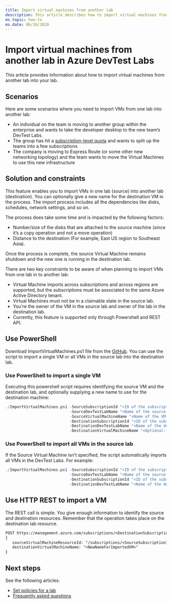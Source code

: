 ```yaml
---
title: Import virtual machines from another lab
description: This article describes how to import virtual machines from another lab into the current lab in Azure DevTest Labs.
ms.topic: how-to
ms.date: 06/26/2020
---
```


# Import virtual machines from another lab in Azure DevTest Labs
This article provides information about how to import virtual machines from another lab into your lab.

## Scenarios
Here are some scenarios where you need to import VMs from one lab into another lab:

- An individual on the team is moving to another group within the enterprise and wants to take the developer desktop to the new team’s DevTest Labs.
- The group has hit a [subscription-level quota](../azure-resource-manager/management/azure-subscription-service-limits.md) and wants to split up the teams into a few subscriptions
- The company is moving to Express Route (or some other new networking topology) and the team wants to move the Virtual Machines to use this new infrastructure

## Solution and constraints
This feature enables you to import VMs in one lab (source) into another lab (destination). You can optionally give a new name for the destination VM in the process. The import process includes all the dependencies like disks, schedules, network settings, and so on.

The process does take some time and is impacted by the following factors:

- Number/size of the disks that are attached to the source machine (since it’s a copy operation and not a move operation)
- Distance to the destination (For example, East US region to Southeast Asia).

Once the process is complete, the source Virtual Machine remains shutdown and the new one is running in the destination lab.

There are two key constraints to be aware of when planning to import VMs from one lab in to another lab:

- Virtual Machine imports across subscriptions and across regions are supported, but the subscriptions must be associated to the same Azure Active Directory tenant.
- Virtual Machines must not be in a claimable state in the source lab.
- You're the owner of the VM in the source lab and owner of the lab in the destination lab.
- Currently, this feature is supported only through Powershell and REST API.

## Use PowerShell
Download ImportVirtualMachines.ps1 file from the [GitHub](https://github.com/Azure/azure-devtestlab/tree/master/samples/DevTestLabs/Scripts/ImportVirtualMachines). You can use the script to import a single VM or all VMs in the source lab into the destination lab.

### Use PowerShell to import a single VM
Executing this powershell script requires identifying the source VM and the destination lab, and optionally supplying a new name to use for the destination machine:

```powershell
./ImportVirtualMachines.ps1 -SourceSubscriptionId "<ID of the subscription that contains the source lab>" `
                            -SourceDevTestLabName "<Name of the source lab>" `
                            -SourceVirtualMachineName "<Name of the VM to be imported from the source lab> " `
                            -DestinationSubscriptionId "<ID of the subscription that contians the destination lab>" `
                            -DestinationDevTestLabName "<Name of the destination lab>" `
                            -DestinationVirtualMachineName "<Optional: specify a new name for the imported VM in the destination lab>"
```

### Use PowerShell to import all VMs in the source lab
If the Source Virtual Machine isn’t specified, the script automatically imports all VMs in the DevTest Labs.  For example:

```powershell
./ImportVirtualMachines.ps1 -SourceSubscriptionId "<ID of the subscription that contains the source lab>" `
                            -SourceDevTestLabName "<Name of the source lab>" `
                            -DestinationSubscriptionId "<ID of the subscription that contians the destination lab>" `
                            -DestinationDevTestLabName "<Name of the destination lab>"
```

## Use HTTP REST to import a VM
The REST call is simple. You give enough information to identify the source and destination resources. Remember that the operation takes place on the destination lab resource.

```REST
POST https://management.azure.com/subscriptions/<DestinationSubscriptionID>/resourceGroups/<DestinationResourceGroup>/providers/Microsoft.DevTestLab/labs/<DestinationLab>/ImportVirtualMachine?api-version=2017-04-26-preview
{
   sourceVirtualMachineResourceId: "/subscriptions/<SourceSubscriptionID>/resourcegroups/<SourceResourceGroup>/providers/microsoft.devtestlab/labs/<SourceLab>/virtualmachines/<NameofVMTobeImported>",
   destinationVirtualMachineName: "<NewNameForImportedVM>"
}
```

## Next steps
See the following articles:

- [Set policies for a lab](devtest-lab-set-lab-policy.md)
- [Frequently asked questions](devtest-lab-faq.yml)

